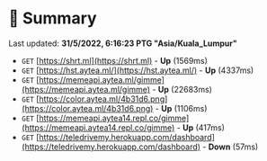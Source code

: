 # 📖 Summary
Last updated: **31/5/2022, 6:16:23 PTG "Asia/Kuala_Lumpur"**

- `GET` [https://shrt.ml](https://shrt.ml) - **Up** (1569ms)
- `GET` [https://hst.aytea.ml/](https://hst.aytea.ml/) - **Up** (4337ms)
- `GET` [https://memeapi.aytea.ml/gimme](https://memeapi.aytea.ml/gimme) - **Up** (22683ms)
- `GET` [https://color.aytea.ml/4b31d6.png](https://color.aytea.ml/4b31d6.png) - **Up** (1106ms)
- `GET` [https://memeapi.aytea14.repl.co/gimme](https://memeapi.aytea14.repl.co/gimme) - **Up** (417ms)
- `GET` [https://teledrivemy.herokuapp.com/dashboard](https://teledrivemy.herokuapp.com/dashboard) - **Down** (57ms)
